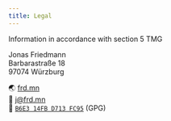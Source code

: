 ```yaml
---
title: Legal
---
```


Information in accordance with section 5 TMG

Jonas Friedmann  
Barbarastraße 18  
97074 Würzburg

<span class="emoji">🌏</span> [frd.mn](https://frd.mn)  
<span class="emoji">📧</span> [j@frd.mn](mailto:j@frd.mn)  
<span class="emoji">🔑</span> [`B6E3 14FB D713 FC95`](https://keybase.io/frdmn/key.asc) (GPG)

